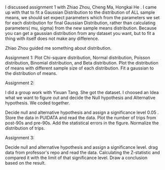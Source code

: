 
I discussed assignment 1 with Zhiao Zhou, Cheng Ma, Hongkai He . I came up with that to fit a Gaussian Distribution to the distribution of ALL sample means, we should set expect parameters which from the parameters we set for each distribution for final Gaussian Distribution, rather than calculating parameters( mu, sigma) from the new sample means distribution. Because you can get a gaussian distribution from any dataset you want, but to fit a thing with itself does not make any difference.

Zhiao Zhou guided me something about distribution.

Assignment 1:
Plot Chi-square distribution, Normal distribution, Poisson distribution, Binomial distribution, and Beta distribution.
Plot the distribution of means with different sample size of each distribution.
Fit a gaussian to the distribution of means.

Assignment 2:

I did a group work with Yixuan Tang. She got the dataset. I choosed an Idea what we want to figure out and decide the Null hypothesis and Alternative hypothesis. We coded together.

Decide null and alternative hypothesis and assign a significance level 0.05 .
Store the data in PUIDATA and read the data.
Plot the number of trips from post-90s and pre-90s.
Add the statistical errors in the figure.
Normalize the distribution of trips.

Assignment 3:

Decide null and alternative hypothesis and assign a significance level.
drag data from professor's repo and read the data.
Calculating the Z-statistic and compared it with the limit of that significance level.
Draw a conclusion based on the result.
